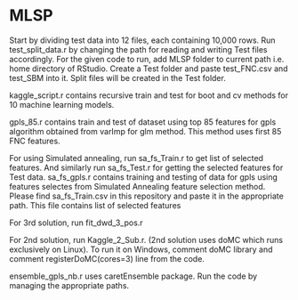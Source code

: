 # MLSP

Start by dividing test data into 12 files, each containing 10,000 rows. Run test_split_data.r by changing the path for reading and writing Test files accordingly. For the given code to run, add MLSP folder to current path i.e. home directory of RStudio. Create a Test folder and paste test_FNC.csv and test_SBM into it. Split files will be created in the Test folder.

kaggle_script.r contains recursive train and test for boot and cv methods for 10 machine learning models.

gpls_85.r contains train and test of dataset using top 85 features for gpls algorithm obtained from varImp for glm method. This method uses first 85 FNC features.

For using Simulated annealing, run sa_fs_Train.r to get list of selected features. And similarly run sa_fs_Test.r for getting the selected features for Test data. sa_fs_gpls.r contains training and testing of data for gpls using features selectes from Simulated Annealing feature selection method. Please find sa_fs_Train.csv in this repository and paste it in the appropriate path. This file contains list of selected features 

For 3rd solution, run fit_dwd_3_pos.r

For 2nd solution, run Kaggle_2_Sub.r. (2nd solution uses doMC which runs exclusively on Linux). To run it on Windows, comment doMC library and comment registerDoMC(cores=3) line from the code.

ensemble_gpls_nb.r uses caretEnsemble package. Run the code by managing the appropriate paths.
